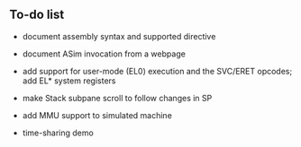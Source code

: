 ## To-do list

* document assembly syntax and supported directive

* document ASim invocation from a webpage

* add support for user-mode (EL0) execution and the SVC/ERET opcodes;
  add EL* system registers

* make Stack subpane scroll to follow changes in SP

* add MMU support to simulated machine

* time-sharing demo
